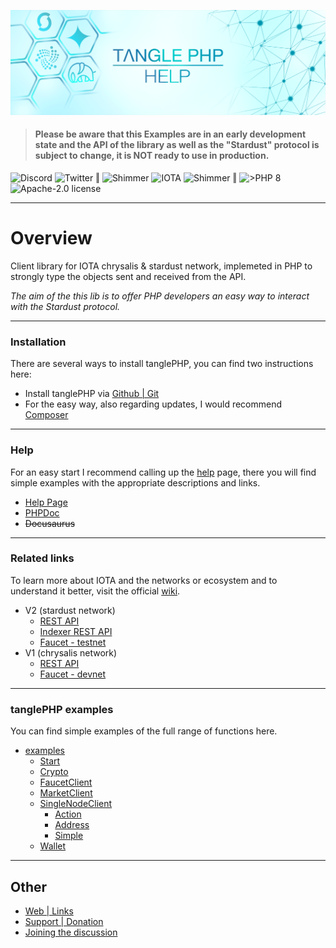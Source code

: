![](.meta/Banner.png)

> #### Please be aware that this Examples are in an early development state and the API of the library as well as the "Stardust" protocol is subject to change, it is NOT ready to use in production.

<a href="https://discord.iota.org/" style="text-decoration:none;"><img src="https://img.shields.io/badge/Discord-9cf.svg?style=social&logo=discord" alt="Discord"></a>
<a href="https://twitter.com/tanglePHP/" style="text-decoration:none;"><img src="https://img.shields.io/badge/Twitter-@tanglePHP-9cf.svg?style=social&logo=twitter" alt="Twitter"></a> ‖
<a href="https://www.tanglephp.com/" style="text-decoration:none;"><img src="https://img.shields.io/badge/tanglePHP-grey?style=flat-square&logo=tanglePHP" alt="Shimmer"></a>
<a href="https://www.iota.org/" style="text-decoration:none;"><img src="https://img.shields.io/badge/IOTA-grey?style=flat-square&logo=iota" alt="IOTA"></a>
<a href="https://www.shimmer.network/" style="text-decoration:none;"><img src="https://img.shields.io/badge/Shimmer-grey?style=flat-square&logo=shimmer" alt="Shimmer"></a> ‖
<a href="https://www.php.net/" style="text-decoration:none;"><img src="https://img.shields.io/badge/PHP->= 8.1.x-blue?style=flat-square&logo=php" alt=">PHP 8"></a>
<a href="https://github.com/iota-community/iota.php/LICENSE" style="text-decoration:none;"><img src="https://img.shields.io/badge/license-Apache--2.0-green?style=flat-square" alt="Apache-2.0 license"></a>

---

# Overview

Client library for IOTA chrysalis & stardust network, implemeted in PHP to strongly type the objects sent and received from the API.

_The aim of the this lib is to offer PHP developers an easy way to interact with the Stardust protocol._

---

### Installation

There are several ways to install tanglePHP, you can find two instructions here:

+ Install tanglePHP via [Github | Git](./Help/001_installation_github.md)
+ For the easy way, also regarding updates, I would recommend [Composer](./Help/001_installation_composer.md)

---

### Help

For an easy start I recommend calling up the [help](./Help/000_index.md) page, there you will find simple examples with the appropriate descriptions and links.

+ [Help Page](./Help/000_index.md)
+ [PHPDoc](https://tanglephp.com/phpdoc/)
+ ~~Docusaurus~~

---

### Related links

To learn more about IOTA and the networks or ecosystem and to understand it better, visit the official [wiki](https://wiki.iota.org/).

+ V2 (stardust network)
  + [REST API](https://editor.swagger.io/?url=https://raw.githubusercontent.com/iotaledger/tips/main/tips/TIP-0025/core-rest-api.yaml)
  + [Indexer REST API](https://editor.swagger.io/?url=https://raw.githubusercontent.com/iotaledger/tips/indexer-api/tips/TIP-0026/indexer-rest-api.yaml)
  + [Faucet - testnet](https://faucet.testnet.shimmer.network/)
+ V1 (chrysalis network)
  + [REST API](https://editor.swagger.io/?url=https://raw.githubusercontent.com/iotaledger/tips/main/tips/TIP-0013/rest-api.yaml)
  + [Faucet - devnet](https://faucet.chrysalis-devnet.iota.cafe/)


---

### tanglePHP examples

You can find simple examples of the full range of functions here.

+ [examples](https://github.com/tanglePHP/examples/tree/main/src)
    + [Start](https://github.com/tanglePHP/examples/tree/main/src/start)
    + [Crypto](https://github.com/tanglePHP/examples/tree/main/src/crypto)
    + [FaucetClient](https://github.com/tanglePHP/examples/tree/main/src/faucet-client)
    + [MarketClient](https://github.com/tanglePHP/examples/tree/main/src/market-client)
    + [SingleNodeClient](https://github.com/tanglePHP/examples/tree/main/src/singlenode-client)
        + [Action](https://github.com/tanglePHP/examples/tree/main/src/singlenode-client/Action)
        + [Address](https://github.com/tanglePHP/examples/tree/main/src/singlenode-client/Address)
        + [Simple](https://github.com/tanglePHP/examples/tree/main/src/singlenode-client/Simple)
    + [Wallet](https://github.com/tanglePHP/examples/tree/main/src/wallet)

---

## Other

+ [Web | Links](./Help/100_web.md)
+ [Support | Donation](./Help/100_donation.md)
+ [Joining the discussion](./Help/100_discussion.md)
